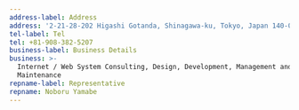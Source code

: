 ```yaml
---
address-label: Address
address: '2-21-28-202 Higashi Gotanda, Shinagawa-ku, Tokyo, Japan 140-0011'
tel-label: Tel
tel: +81-908-382-5207
business-label: Business Details
business: >-
  Internet / Web System Consulting, Design, Development, Management and
  Maintenance
repname-label: Representative
repname: Noboru Yamabe
---
```


